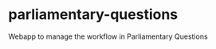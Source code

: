 parliamentary-questions
=======================

Webapp to manage the workflow in Parliamentary Questions
